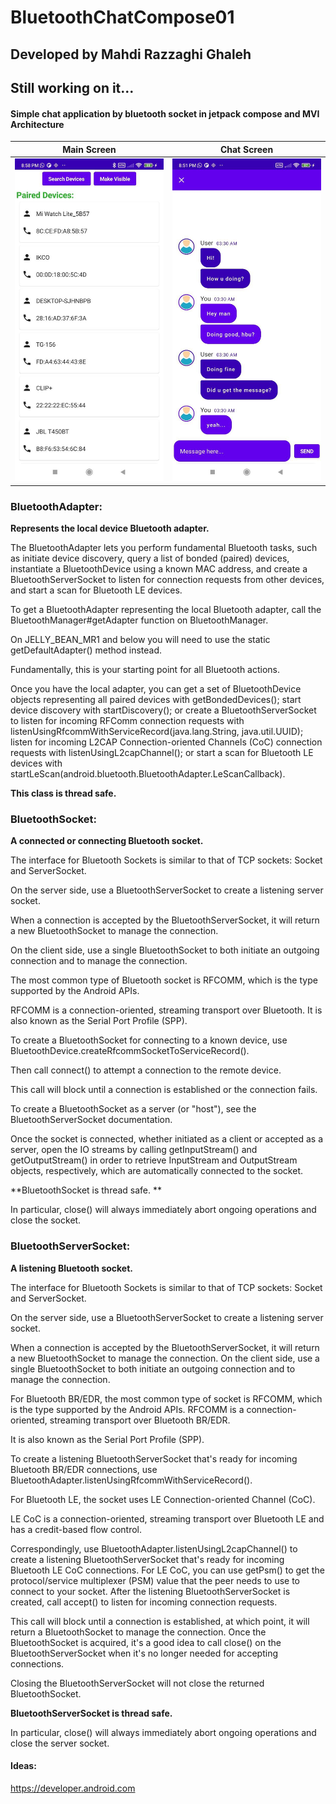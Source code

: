 # BluetoothChatCompose01
## Developed by Mahdi Razzaghi Ghaleh
## Still working on it...
#### Simple chat application by bluetooth socket in jetpack compose and MVI Architecture


| Main Screen | Chat Screen |  
| :---: | :---: | 
| ![](screenshots/1.jpg) | ![](screenshots/2.jpg)  | 


### BluetoothAdapter:
**Represents the local device Bluetooth adapter.**

The BluetoothAdapter lets you perform fundamental Bluetooth tasks,
such as initiate device discovery, query a list of bonded (paired) devices, 
instantiate a BluetoothDevice using a known MAC address, 
and create a BluetoothServerSocket to listen for connection requests from other devices, 
and start a scan for Bluetooth LE devices.

To get a BluetoothAdapter representing the local Bluetooth adapter, call the BluetoothManager#getAdapter function on BluetoothManager. 

On JELLY_BEAN_MR1 and below you will need to use the static getDefaultAdapter() method instead.

Fundamentally, this is your starting point for all Bluetooth actions. 

Once you have the local adapter, you can get a set of BluetoothDevice objects representing all paired devices with getBondedDevices(); 
start device discovery with startDiscovery(); 
or create a BluetoothServerSocket to listen for incoming RFComm connection requests with listenUsingRfcommWithServiceRecord(java.lang.String, java.util.UUID); 
listen for incoming L2CAP Connection-oriented Channels (CoC) connection requests with listenUsingL2capChannel(); 
or start a scan for Bluetooth LE devices with startLeScan(android.bluetooth.BluetoothAdapter.LeScanCallback).

**This class is thread safe.**

### BluetoothSocket:
**A connected or connecting Bluetooth socket.**

The interface for Bluetooth Sockets is similar to that of TCP sockets: Socket and ServerSocket. 

On the server side, use a BluetoothServerSocket to create a listening server socket.

When a connection is accepted by the BluetoothServerSocket, it will return a new BluetoothSocket to manage the connection. 

On the client side, use a single BluetoothSocket to both initiate an outgoing connection and to manage the connection.

The most common type of Bluetooth socket is RFCOMM, which is the type supported by the Android APIs. 

RFCOMM is a connection-oriented, streaming transport over Bluetooth. It is also known as the Serial Port Profile (SPP).

To create a BluetoothSocket for connecting to a known device, use BluetoothDevice.createRfcommSocketToServiceRecord(). 

Then call connect() to attempt a connection to the remote device. 

This call will block until a connection is established or the connection fails.

To create a BluetoothSocket as a server (or "host"), see the BluetoothServerSocket documentation.

Once the socket is connected, whether initiated as a client or accepted as a server, 
open the IO streams by calling getInputStream() and getOutputStream() in order to retrieve InputStream and OutputStream objects, respectively, which are automatically connected to the socket.

**BluetoothSocket is thread safe. **

In particular, close() will always immediately abort ongoing operations and close the socket.

### BluetoothServerSocket:
**A listening Bluetooth socket.**

The interface for Bluetooth Sockets is similar to that of TCP sockets: Socket and ServerSocket. 

On the server side, use a BluetoothServerSocket to create a listening server socket. 

When a connection is accepted by the BluetoothServerSocket, it will return a new BluetoothSocket to manage the connection. On the client side, use a single BluetoothSocket to both initiate an outgoing connection and to manage the connection.

For Bluetooth BR/EDR, the most common type of socket is RFCOMM,
which is the type supported by the Android APIs. RFCOMM is a connection-oriented, 
streaming transport over Bluetooth BR/EDR.

It is also known as the Serial Port Profile (SPP). 

To create a listening BluetoothServerSocket that's ready for incoming Bluetooth BR/EDR connections,
use BluetoothAdapter.listenUsingRfcommWithServiceRecord().

For Bluetooth LE, the socket uses LE Connection-oriented Channel (CoC). 

LE CoC is a connection-oriented, streaming transport over Bluetooth LE and has a credit-based flow control. 

Correspondingly, use BluetoothAdapter.listenUsingL2capChannel() to create a listening BluetoothServerSocket that's ready for incoming Bluetooth LE CoC connections. 
For LE CoC, you can use getPsm() to get the protocol/service multiplexer (PSM) value that the peer needs to use to connect to your socket.
After the listening BluetoothServerSocket is created, call accept() to listen for incoming connection requests. 

This call will block until a connection is established, at which point, 
it will return a BluetoothSocket to manage the connection. Once the BluetoothSocket is acquired, 
it's a good idea to call close() on the BluetoothServerSocket when it's no longer needed for accepting connections.

Closing the BluetoothServerSocket will not close the returned BluetoothSocket.

**BluetoothServerSocket is thread safe.**

In particular, close() will always immediately abort ongoing operations and close the server socket.



#### **Ideas**:
https://developer.android.com